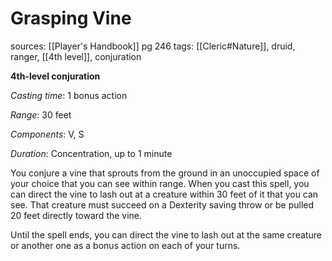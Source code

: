 # Grasping Vine
sources: [[Player's Handbook]] pg 246
tags: [[Cleric#Nature]], druid, ranger, [[4th level]], conjuration

**4th-level conjuration**

*Casting time*: 1 bonus action

*Range*: 30 feet

*Components*: V, S

*Duration*: Concentration, up to 1 minute

You conjure a vine that sprouts from the ground in an unoccupied space of your choice that you can see within range. When you cast this spell, you can direct the vine to lash out at a creature within 30 feet of it that you can see. That creature must succeed on a Dexterity saving throw or be pulled 20 feet directly toward the vine.

Until the spell ends, you can direct the vine to lash out at the same creature or another one as a bonus action on each of your turns.
